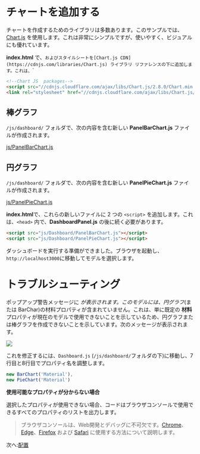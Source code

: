 # チャートを追加する

チャートを作成するためのライブラリは多数あります。このサンプルでは、[Chart.js](https://www.chartjs.org/) を使用します。これは非常にシンプルですが、使いやすく、ビジュアルにも優れています。

**index.html** で、` および `<link>` スタイルシートを[Chart.js CDN](https://cdnjs.com/libraries/Chart.js) ライブラリ リファレンスの下に追加します。これは、 `<head>` 

```html
<!--Chart JS  packages-->
<script src="//cdnjs.cloudflare.com/ajax/libs/Chart.js/2.8.0/Chart.min.js" ></script>
<link rel="stylesheet" href="//cdnjs.cloudflare.com/ajax/libs/Chart.js/2.8.0/Chart.min.css" />
```

## 棒グラフ

`/js/dashboard/` フォルダで、次の内容を含む新しい **PanelBarChart.js** ファイルが作成されます。

[js/PanelBarChart.js](_snippets/dashboard/js/PanelBarChart.js ':include :type=code javascript')

## 円グラフ

`/js/dashboard/` フォルダで、次の内容を含む新しい **PanelPieChart.js** ファイルが作成されます。

[js/PanelPieChart.js](_snippets/dashboard/js/PanelPieChart.js ':include :type=code javascript')

**index.html**で、これらの新しいファイルに 2 つの `<script>` を追加します。これは、`<head>` 内で、**DashboardPanel.js** の後に続く必要があります。

```html
<script src="js/Dashboard/PanelBarChart.js"></script>
<script src="js/Dashboard/PanelPieChart.js"></script>
```

ダッシュボードを実行する準備ができました。ブラウザを起動し、`http://localhost3000`に移動してモデルを選択します。

# トラブルシューティング

ポップアップ警告メッセージに *が表示されます。このモデルには、円グラフ*(または BarChar)の材料プロパティが含まれていません。これは、単に既定の **材料** プロパティが現在のモデルで使用できないことを示しているため、円グラフまたは棒グラフを作成できないことを示しています。次のメッセージが表示されます。

![](_media/javascript/js_dashboard_propertymissing.png)

これを修正するには、`Dashboard.js` (`/js/dashboard/`フォルダの下)に移動し、7行目と8行目でプロパティ名を調整します。

```javascript
new BarChart('Material'),
new PieChart('Material')
```

**使用可能なプロパティが分からない場合**

選択したプロパティが使用できない場合、コードはブラウザコンソールで使用できるすべてのプロパティのリストを出力します。 

> ブラウザコンソールは、Web開発とデバッグに不可欠です。[Chrome](https://developers.google.com/web/tools/chrome-devtools/console/)、[Edge](https://docs.microsoft.com/en-us/microsoft-edge/devtools-guide/console)、[Firefox](https://developer.mozilla.org/en-US/docs/Tools/Web_Console/Opening_the_Web_Console) および [Safari](https://developer.apple.com/safari/tools/) に使用する方法について説明します。

次へ:[配置](/ja_jp/deployment/)